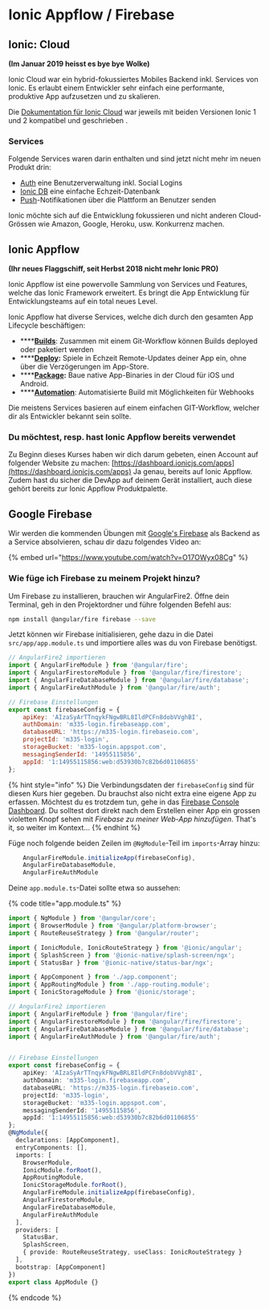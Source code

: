 # Ionic Appflow / Firebase

## Ionic: Cloud

**\(Im Januar 2019 heisst es bye bye Wolke\)**

Ionic Cloud war ein hybrid-fokussiertes Mobiles Backend inkl. Services von Ionic. Es erlaubt einem Entwickler sehr einfach eine performante, produktive App aufzusetzen und zu skalieren.

Die [Dokumentation für Ionic Cloud](http://docs.ionic.io/) war jeweils mit beiden Versionen Ionic 1 und 2 kompatibel und geschrieben .

### Services

Folgende Services waren darin enthalten und sind jetzt nicht mehr im neuen Produkt drin:

* [Auth](http://docs.ionic.io/services/auth/) eine Benutzerverwaltung inkl. Social Logins
* [Ionic DB](http://docs.ionic.io/services/database/) eine einfache Echzeit-Datenbank
* [Push](http://docs.ionic.io/services/push/)-Notifikationen über die Plattform an Benutzer senden

Ionic möchte sich auf die Entwicklung fokussieren und nicht anderen Cloud-Grössen wie Amazon, Google, Heroku, usw. Konkurrenz machen.

## Ionic Appflow

**\(Ihr neues Flaggschiff, seit Herbst 2018 nicht mehr Ionic PRO\)**

Ionic Appflow ist eine powervolle Sammlung von Services und Features, welche das Ionic Framework erweitert. Es bringt die App Entwicklung für Entwicklungsteams auf ein total neues Level.

Ionic Appflow hat diverse Services, welche dich durch den gesamten App Lifecycle beschäftigen:

* \*\*\*\*[**Builds**](https://ionicframework.com/docs/appflow/builds/#builds): Zusammen mit einem Git-Workflow können Builds deployed oder paketiert werden
* \*\*\*\*[**Deploy**](https://ionicframework.com/docs/appflow/deploy/)**:** Spiele in Echzeit Remote-Updates deiner App ein, ohne über die Verzögerungen im App-Store.
* \*\*\*\*[**Package**](https://ionicframework.com/docs/appflow/package/)**:** Baue native App-Binaries in der Cloud für iOS und Android.
* \*\*\*\*[**Automation**](https://ionicframework.com/docs/appflow/automation/): Automatisierte Build mit Möglichkeiten für Webhooks

Die meistens Services basieren auf einem einfachen GIT-Workflow, welcher dir als Entwickler bekannt sein sollte.

### Du möchtest, resp. hast Ionic Appflow bereits verwendet

Zu Beginn dieses Kurses haben wir dich darum gebeten, einen Account auf folgender Website zu machen: [https://dashboard.ionicjs.com/apps](https://dashboard.ionicjs.com/apps) Ja genau, bereits auf Ionic Appflow. Zudem hast du sicher die DevApp auf deinem Gerät installiert, auch diese gehört bereits zur Ionic Appflow Produktpalette.

## Google Firebase

Wir werden die kommenden Übungen mit [Google's Firebase](https://firebase.google.com/) als Backend as a Service absolvieren, schau dir dazu folgendes Video an:

{% embed url="https://www.youtube.com/watch?v=O17OWyx08Cg" %}

### Wie füge ich Firebase zu meinem Projekt hinzu?

Um Firebase zu installieren, brauchen wir AngularFire2. Öffne dein Terminal, geh in den Projektordner und führe folgenden Befehl aus:

```bash
npm install @angular/fire firebase --save
```

Jetzt können wir Firebase initialisieren, gehe dazu in die Datei `src/app/app.module.ts` und importiere alles was du von Firebase benötigst.

```javascript
// AngularFire2 importieren
import { AngularFireModule } from '@angular/fire';
import { AngularFirestoreModule } from '@angular/fire/firestore';
import { AngularFireDatabaseModule } from '@angular/fire/database';
import { AngularFireAuthModule } from '@angular/fire/auth';

// Firebase Einstellungen 
export const firebaseConfig = {
    apiKey: 'AIzaSyArTTnqykFNgwBRL8IldPCFn8dobVVghBI',
    authDomain: 'm335-login.firebaseapp.com',
    databaseURL: 'https://m335-login.firebaseio.com',
    projectId: 'm335-login',
    storageBucket: 'm335-login.appspot.com',
    messagingSenderId: '14955115856',
    appId: '1:14955115856:web:d53930b7c82b6d01106855'
};
```

{% hint style="info" %}
Die Verbindungsdaten der `firebaseConfig` sind für diesen Kurs hier gegeben. Du brauchst also nicht extra eine eigene App zu erfassen. Möchtest du es trotzdem tun, gehe in das [Firebase Console Dashboard](https://console.firebase.google.com). Du solltest dort direkt nach dem Erstellen einer App ein grossen violetten Knopf sehen mit _Firebase zu meiner Web-App hinzufügen_. That's it, so weiter im Kontext...
{% endhint %}

Füge noch folgende beiden Zeilen im `@NgModule`-Teil im `imports`-Array hinzu:

```javascript
    AngularFireModule.initializeApp(firebaseConfig),
    AngularFireDatabaseModule,
    AngularFireAuthModule
```

Deine `app.module.ts`-Datei sollte etwa so aussehen:

{% code title="app.module.ts" %}
```typescript
import { NgModule } from '@angular/core';
import { BrowserModule } from '@angular/platform-browser';
import { RouteReuseStrategy } from '@angular/router';

import { IonicModule, IonicRouteStrategy } from '@ionic/angular';
import { SplashScreen } from '@ionic-native/splash-screen/ngx';
import { StatusBar } from '@ionic-native/status-bar/ngx';

import { AppComponent } from './app.component';
import { AppRoutingModule } from './app-routing.module';
import { IonicStorageModule } from '@ionic/storage';

// AngularFire2 importieren
import { AngularFireModule } from '@angular/fire';
import { AngularFirestoreModule } from '@angular/fire/firestore';
import { AngularFireDatabaseModule } from '@angular/fire/database';
import { AngularFireAuthModule } from '@angular/fire/auth';


// Firebase Einstellungen 
export const firebaseConfig = {
    apiKey: 'AIzaSyArTTnqykFNgwBRL8IldPCFn8dobVVghBI',
    authDomain: 'm335-login.firebaseapp.com',
    databaseURL: 'https://m335-login.firebaseio.com',
    projectId: 'm335-login',
    storageBucket: 'm335-login.appspot.com',
    messagingSenderId: '14955115856',
    appId: '1:14955115856:web:d53930b7c82b6d01106855'
};
@NgModule({
  declarations: [AppComponent],
  entryComponents: [],
  imports: [
    BrowserModule,
    IonicModule.forRoot(),
    AppRoutingModule,
    IonicStorageModule.forRoot(),
    AngularFireModule.initializeApp(firebaseConfig),
    AngularFirestoreModule,
    AngularFireDatabaseModule,
    AngularFireAuthModule
  ],
  providers: [
    StatusBar,
    SplashScreen,
    { provide: RouteReuseStrategy, useClass: IonicRouteStrategy }
  ],
  bootstrap: [AppComponent]
})
export class AppModule {}

```
{% endcode %}

### 

